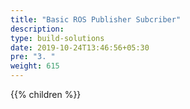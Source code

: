 ```yaml
---
title: "Basic ROS Publisher Subcriber"
description:
type: build-solutions
date: 2019-10-24T13:46:56+05:30
pre: "3. "
weight: 615
---
```

{{% children %}}